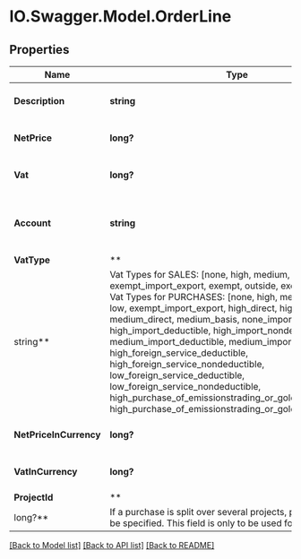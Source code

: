# IO.Swagger.Model.OrderLine

## Properties

 Name                   | Type                                                                                                                                                                                                                                                                                                                                                                                                                                                                                                                                                                                                                                         | Description                                              | Notes
------------------------|----------------------------------------------------------------------------------------------------------------------------------------------------------------------------------------------------------------------------------------------------------------------------------------------------------------------------------------------------------------------------------------------------------------------------------------------------------------------------------------------------------------------------------------------------------------------------------------------------------------------------------------------|----------------------------------------------------------|------------
 **Description**        | **string**                                                                                                                                                                                                                                                                                                                                                                                                                                                                                                                                                                                                                                   | Description of the product or service.                   | [optional]
 **NetPrice**           | **long?**                                                                                                                                                                                                                                                                                                                                                                                                                                                                                                                                                                                                                                    | Net amount of order line in cents.                       | [optional]
 **Vat**                | **long?**                                                                                                                                                                                                                                                                                                                                                                                                                                                                                                                                                                                                                                    | VAT amount of order line in cents.                       | [optional]
 **Account**            | **string**                                                                                                                                                                                                                                                                                                                                                                                                                                                                                                                                                                                                                                   | Expense account (kostnadskonto) associated with payment. | [optional]
 **VatType**            | **
 string**               | Vat Types for SALES: [none, high, medium, raw_fish, low, exempt_import_export, exempt, outside, exempt_reverse] Vat Types for PURCHASES: [none, high, medium, raw_fish, low, exempt_import_export, high_direct, high_basis, medium_direct, medium_basis, none_import_basis, high_import_deductible, high_import_nondeductible, medium_import_deductible, medium_import_nondeductible, high_foreign_service_deductible, high_foreign_service_nondeductible, low_foreign_service_deductible, low_foreign_service_nondeductible, high_purchase_of_emissionstrading_or_gold_deductible, high_purchase_of_emissionstrading_or_gold_nondeductible] |
 **NetPriceInCurrency** | **long?**                                                                                                                                                                                                                                                                                                                                                                                                                                                                                                                                                                                                                                    | Net amount in currency (in cents)                        | [optional]
 **VatInCurrency**      | **long?**                                                                                                                                                                                                                                                                                                                                                                                                                                                                                                                                                                                                                                    | VAT amount in currency (in cents)                        | [optional]
 **ProjectId**          | **
 long?**                | If a purchase is split over several projects, project/line can be specified. This field is only to be used for purchases.                                                                                                                                                                                                                                                                                                                                                                                                                                                                                                                    | [optional]

[[Back to Model list]](../README.md#documentation-for-models) [[Back to API list]](../README.md#documentation-for-api-endpoints) [[Back to README]](../README.md)

